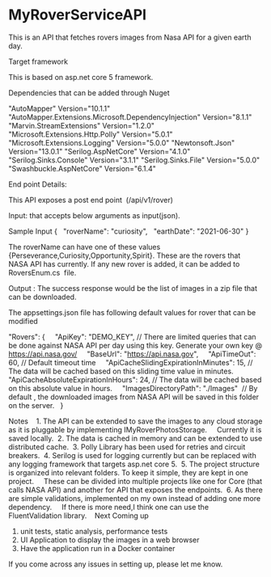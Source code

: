 # MyRoverServiceAPI
This is an API that fetches rovers images from Nasa API for a given earth day.

Target framework

This is based on asp.net core 5 framework.

Dependencies that can be added through Nuget

"AutoMapper" Version="10.1.1"
"AutoMapper.Extensions.Microsoft.DependencyInjection" Version="8.1.1"
"Marvin.StreamExtensions" Version="1.2.0"
"Microsoft.Extensions.Http.Polly" Version="5.0.1"
"Microsoft.Extensions.Logging" Version="5.0.0"
"Newtonsoft.Json" Version="13.0.1"
"Serilog.AspNetCore" Version="4.1.0"
"Serilog.Sinks.Console" Version="3.1.1"
"Serilog.Sinks.File" Version="5.0.0"
"Swashbuckle.AspNetCore" Version="6.1.4"

End point Details:

This API exposes a post end point  (/api/v1/rover)

Input: that accepts below arguments as input(json). 

Sample Input 
{
  "roverName": "curiosity",
  "earthDate": "2021-06-30"
}

The roverName can have one of these values {Perseverance,Curiosity,Opportunity,Spirit}. 
These are the rovers that  NASA API has currently. If any new rover is added, it can be added to RoversEnum.cs  file.

Output : The success response would be the list of images in a zip file that can be downloaded.

The appsettings.json file has following default values for rover that can be modified

"Rovers": {
    "ApiKey": "DEMO_KEY", // There are limited queries that can be done against NASA API per day using this key. Generate your own key @ https://api.nasa.gov/
    "BaseUrl": "https://api.nasa.gov",
    "ApiTimeOut": 60, // Default timeout time
    "ApiCacheSlidingExpirationInMinutes": 15, // The data will be cached based on this sliding time value in minutes.
    "ApiCacheAbsoluteExpirationInHours": 24, // The data will be cached based on this absolute value in hours.
    "ImagesDirectoryPath": "./Images"  // By default , the downloaded images from NASA API will be saved in this folder on the server.
  }

Notes
 
 1. The API can be extended to save the images to any cloud storage as it is pluggable by implementing IMyRoverPhotosStorage.
    Currently it is saved locally.
 2. The data is cached in memory and can be extended to use distributed cache.
 3. Polly Library has been used for retries and circuit breakers.
 4. Serilog is used for logging currently but can be replaced with any logging framework that targets asp.net core 5.
 5. The project structure is organized into relevant folders. To keep it simple, they are kept in one project. 
    These can be divided into multiple projects like one for Core (that calls NASA API) and another for API that exposes the endpoints.
 6. As there are simple validations, implemented on my own instead of adding one more dependency.
    If there is more need,I think one can use the FluentValidation library.
   
 Next Coming up
 
 1. unit tests, static analysis, performance tests
 2. UI Application to display the images in a web browser
3. Have the application run in a Docker container
 
 If you come across any issues in setting up, please let me know.
